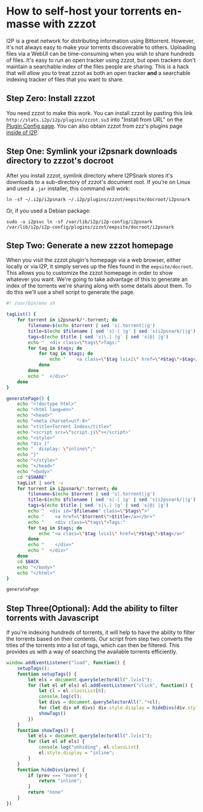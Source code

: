 How to self-host your torrents en-masse with zzzot
==================================================

I2P is a great network for distributing information using Bittorrent.
However, it's not always easy to make your torrents discoverable to others.
Uploading files via a WebUI can be time-consuming when you wish to share hundreds of files.
It's easy to run an open tracker using zzzot, but open trackers don't maintain a searchable index of the files people are sharing.
This is a hack that will allow you to treat zzzot as both an open tracker **and** a searchable indexing tracker of files that you want to share.

Step Zero: Install zzzot
------------------------

You need zzzot to make this work.
You can install zzzot by pasting this link `http://stats.i2p/i2p/plugins/zzzot.su3` into "Install from URL" on the [Plugin Config page](http://localhost:7657/configplugins).
You can also obtain zzzot from zzz's plugins page [inside of I2P](http://stats.i2p/i2p/plugins/).

Step One: Symlink your i2psnark downloads directory to zzzot's docroot
----------------------------------------------------------------------

After you install zzzot, symlink directory where I2PSnark stores it's downloads to a sub-directory of zzzot's document root.
If you're on Linux and used a `.jar` installer, this command will work:

`ln -sf ~/.i2p/i2psnark ~/.i2p/plugins/zzzot/eepsite/docroot/i2psnark`

Or, if you used a Debian package:

`sudo -u i2psvc ln -sf /var/lib/i2p/i2p-config/i2psnark /var/lib/i2p/i2p-config/plugins/zzzot/eepsite/docroot/i2psnark`

Step Two: Generate a new zzzot homepage
---------------------------------------

When you visit the zzzot plugin's homepage via a web browser, either locally or via I2P, it simply serves up the files found in the `eepsite/docroot`.
This allows you to customize the zzzot homepage in order to show whatever you want.
We're going to take advantage of this to generate an index of the torrents we're sharing along with some details about them.
To do this we'll use a shell script to generate the page.

```sh
#! /usr/bin/env sh

tagList() {
    for torrent in i2psnark/*.torrent; do
        filename=$(echo $torrent | sed 's|.torrent||g')
        title=$(echo $filename | sed 's|-| |g' | sed 's|i2psnark/||g')
        tags=$(echo $title | sed 's|\.| |g' | sed 's|@| |g')
        echo "  <div class=\"tags\">Tags:"
        for tag in $tags; do
            for tag in $tags; do
                echo "    <a class=\"$tag lvix1\" href=\"#$tag\">$tag</a>"
            done
        done
        echo "  </div>"
    done
}

generatePage() {
    echo "<!doctype html>"
    echo "<html lang=en>"
    echo "<head>"
    echo "<meta charset=utf-8>"
    echo "<title>Torrent Index</title>"
    echo "<script src=\"script.js\"></script>"
    echo "<style>"
    echo "div {"
    echo "  display: \"inline\";"
    echo "}"
    echo "</style>"
    echo "</head>"
    echo "<body>"
    cd "$SHARE"
    tagList | sort -u
    for torrent in i2psnark/*.torrent; do
        filename=$(echo $torrent | sed 's|.torrent||g')
        title=$(echo $filename | sed 's|-| |g' | sed 's|i2psnark/||g')
        tags=$(echo $title | sed 's|\.| |g' | sed 's|@| |g')
        echo "  <div id="$filename" class=\"$tags\">"
        echo "    <a href=\"$torrent\">$title</a></br>"
        echo "    <div class=\"tags\">Tags:"
        for tag in $tags; do
            echo "<a class=\"$tag lvix1\" href=\"#$tag\">$tag</a>"
        done
        echo "    </div>"
        echo "  </div>"
    done
    cd $BACK
    echo "</body>"
    echo "</html>"
}

generatePage
```

Step Three(Optional): Add the ability to filter torrents with Javascript
------------------------------------------------------------------------

If you're indexing hundreds of torrents, it will help to have the ability to filter the torrents based on their contents.
Our script from step two converts the titles of the torrents into a list of tags, which can then be filtered.
This provides us with a way of searching the available torrents efficiently.

```javascript
window.addEventListener("load", function() {
    setupTags();
    function setupTags() {
        let els = document.querySelectorAll(".lvix1");
        for (let el of els) el.addEventListener("click", function() {
            let cl = el.classList[0];
            console.log(cl);
            let divs = document.querySelectorAll("."+cl);
            for (let div of divs) div.style.display = hideDivs(div.style.display);
            showTags()
        })
    }
    function showTags() {
        let els = document.querySelectorAll(".lvix1");
        for (let el of els) {
            console.log("unhiding", el.classList)
            el.style.display = "inline";
        }
    }
    function hideDivs(prev) {
        if (prev === "none") {
            return "inline";
        }
        return "none"
    }
})
```
